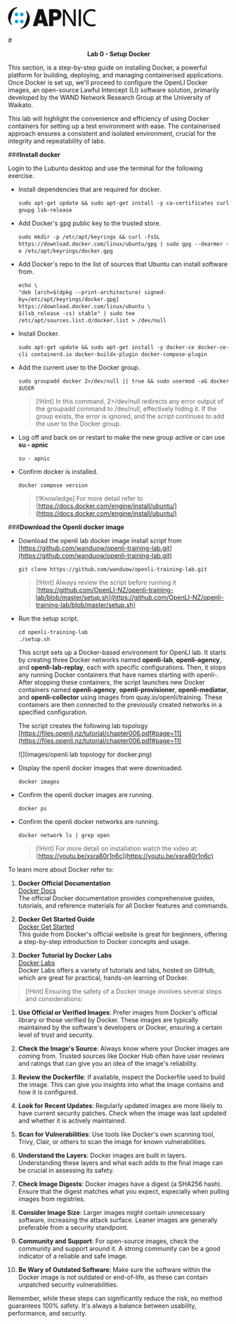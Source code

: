 ![](images/apnic_logo.png)

#<center><b>Lab 0 - Setup Docker</b></center>

This section, is a step-by-step guide on installing Docker, a powerful platform for building, deploying, and managing containerised applications. Once Docker is set up, we'll proceed to configure the OpenLI Docker images, an open-source Lawful Intercept (LI) software solution, primarily developed by the WAND Network Research Group at the University of Waikato. 

This lab will highlight the convenience and efficiency of using Docker containers for setting up a test environment with ease. The containerised approach ensures a consistent and isolated environment, crucial for the integrity and repeatability of labs.


###**Install docker**

Login to the Lubuntu desktop and use the terminal for the following exercise. 

- Install dependencies that are required for docker.

	```
	sudo apt-get update && sudo apt-get install -y ca-certificates curl gnupg lsb-release
	```

- Add Docker's gpg public key to the trusted store.

	```
	sudo mkdir -p /etc/apt/keyrings && curl -fsSL https://download.docker.com/linux/ubuntu/gpg | sudo gpg --dearmor -o /etc/apt/keyrings/docker.gpg
	```

- Add Docker's repo to the list of sources that Ubuntu can install software from.

	```
	echo \
	"deb [arch=$(dpkg --print-architecture) signed-by=/etc/apt/keyrings/docker.gpg] https://download.docker.com/linux/ubuntu \
	$(lsb_release -cs) stable" | sudo tee /etc/apt/sources.list.d/docker.list > /dev/null
	```

- Install Docker.

	```
	sudo apt-get update && sudo apt-get install -y docker-ce docker-ce-cli containerd.io docker-buildx-plugin docker-compose-plugin
	```

- Add the current user to the Docker group.

	```
	sudo groupadd docker 2>/dev/null || true && sudo usermod -aG docker $USER
	```

	>[!Hint] In this command, 2>/dev/null redirects any error output of the groupadd command to /dev/null, effectively hiding it. If the group exists, the error is ignored, and the script continues to add the user to the Docker group.

- Log off and back on or restart to make the new group active or can use **su - apnic**

	```
	su - apnic
	```

- Confirm docker is installed.

	```
	docker compose version
	```

	>[!Knowledge] For more detail refer to [https://docs.docker.com/engine/install/ubuntu/](https://docs.docker.com/engine/install/ubuntu/)

###**Download the Openli docker image**	

- Download the openli lab docker image install script from [https://github.com/wanduow/openli-training-lab.git](https://github.com/wanduow/openli-training-lab.git)

	```
	git clone https://github.com/wanduow/openli-training-lab.git
	```

	>[!Hint] Always review the script before running it [https://github.com/OpenLI-NZ/openli-training-lab/blob/master/setup.sh](https://github.com/OpenLI-NZ/openli-training-lab/blob/master/setup.sh)

- Run the setup script.

	```
	cd openli-training-lab
    ./setup.sh
	```

    This script sets up a Docker-based environment for OpenLI lab. It starts by creating three Docker networks named **openli-lab**, **openli-agency**, and **openli-lab-replay**, each with specific configurations. Then, it stops any running Docker containers that have names starting with openli-. After stopping these containers, the script launches new Docker containers named **openli-agency**, **openli-provisioner**, **openli-mediator**, and **openli-collector** using images from quay.io/openli/training. These containers are then connected to the previously created networks in a specified configuration. 

    The script creates the following lab topology [https://files.openli.nz/tutorial/chapter006.pdf#page=11](https://files.openli.nz/tutorial/chapter006.pdf#page=11)

  ![](images/openli lab topology for docker.png)

- Display the openli docker images that were downloaded.

	```
	docker images
	```

- Confirm the openli docker images are running.

	```
	docker ps
	```	

- Confirm the openli docker networks are running.

	```
	docker network ls | grep open
	```

	>[!Hint] For more detail on installation watch the video at: [https://youtu.be/xsra80r1n6c](https://youtu.be/xsra80r1n6c)

To learn more about Docker refer to:

1. **Docker Official Documentation**  
   [Docker Docs](https://docs.docker.com)  
   The official Docker documentation provides comprehensive guides, tutorials, and reference materials for all Docker features and commands.

2. **Docker Get Started Guide**  
   [Docker Get Started](https://www.docker.com/get-started)  
   This guide from Docker's official website is great for beginners, offering a step-by-step introduction to Docker concepts and usage.

3. **Docker Tutorial by Docker Labs**  
   [Docker Labs](https://github.com/docker/labs)  
   Docker Labs offers a variety of tutorials and labs, hosted on GitHub, which are great for practical, hands-on learning of Docker.	


>[!Hint] Ensuring the safety of a Docker image involves several steps and considerations:

1. **Use Official or Verified Images**: Prefer images from Docker's official library or those verified by Docker. These images are typically maintained by the software's developers or Docker, ensuring a certain level of trust and security.

2. **Check the Image's Source**: Always know where your Docker images are coming from. Trusted sources like Docker Hub often have user reviews and ratings that can give you an idea of the image's reliability.

3. **Review the Dockerfile**: If available, inspect the Dockerfile used to build the image. This can give you insights into what the image contains and how it is configured.

4. **Look for Recent Updates**: Regularly updated images are more likely to have current security patches. Check when the image was last updated and whether it is actively maintained.

5. **Scan for Vulnerabilities**: Use tools like Docker's own scanning tool, Trivy, Clair, or others to scan the image for known vulnerabilities.

6. **Understand the Layers**: Docker images are built in layers. Understanding these layers and what each adds to the final image can be crucial in assessing its safety.

7. **Check Image Digests**: Docker images have a digest (a SHA256 hash). Ensure that the digest matches what you expect, especially when pulling images from registries.

8. **Consider Image Size**: Larger images might contain unnecessary software, increasing the attack surface. Leaner images are generally preferable from a security standpoint.

9. **Community and Support**: For open-source images, check the community and support around it. A strong community can be a good indicator of a reliable and safe image.

10. **Be Wary of Outdated Software**: Make sure the software within the Docker image is not outdated or end-of-life, as these can contain unpatched security vulnerabilities.

Remember, while these steps can significantly reduce the risk, no method guarantees 100% safety. It's always a balance between usability, performance, and security.   
